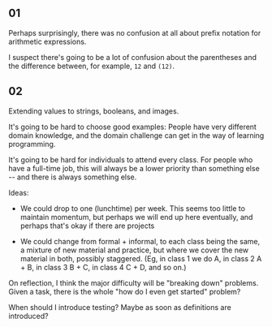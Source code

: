 ## 01 

Perhaps surprisingly, there was no confusion at all about prefix notation for
arithmetic expressions.

I suspect there's going to be a lot of confusion about the parentheses and the
difference between, for example, `12` and `(12)`. 

## 02

Extending values to strings, booleans, and images.

It's going to be hard to choose good examples: People have very different domain
knowledge, and the domain challenge can get in the way of learning programming.

It's going to be hard for individuals to attend every class. For people who have
a full-time job, this will always be a lower priority than something else -- and
there is always something else.

Ideas:

 - We could drop to one (lunchtime) per week. This seems too little to maintain
   momentum, but perhaps we will end up here eventually, and perhaps that's okay
   if there are projects
   
 - We could change from formal + informal, to each class being the same, a
   mixture of new material and practice, but where we cover the new material in
   both, possibly staggered. (Eg, in class 1 we do A, in class 2 A + B, in class
   3 B + C, in class 4 C + D, and so on.)
   
On reflection, I think the major difficulty will be "breaking down"
problems. Given a task, there is the whole "how do I even get started" problem?

When should I introduce testing? Maybe as soon as definitions are introduced?


